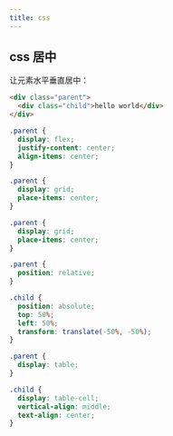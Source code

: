 ```yaml
---
title: css
---
```


## css 居中

让元素水平垂直居中：

```html
<div class="parent">
  <div class="child">hello world</div>
</div>
```

```css title="方法1：flex"
.parent {
  display: flex;
  justify-content: center;
  align-items: center;
}
```

```css title="方法2：grid"
.parent {
  display: grid;
  place-items: center;
}
```

```css title="方法3：flex + marign auto"
.parent {
  display: grid;
  place-items: center;
}
```

```css title="方法4：绝对定位"
.parent {
  position: relative;
}

.child {
  position: absolute;
  top: 50%;
  left: 50%;
  transform: translate(-50%, -50%);
}
```

```css title="方法5：table"
.parent {
  display: table;
}

.child {
  display: table-cell;
  vertical-align: middle;
  text-align: center;
}
```
